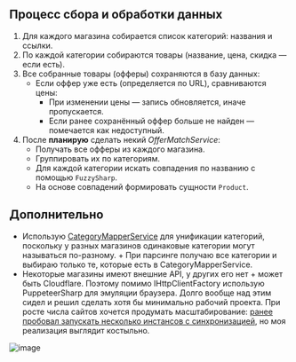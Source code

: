 ##  Процесс сбора и обработки данных

1. Для каждого магазина собирается список категорий: названия и ссылки.
2. По каждой категории собираются товары (название, цена, скидка — если есть).
3. Все собранные товары (офферы) сохраняются в базу данных:
   - Если оффер уже есть (определяется по URL), сравниваются цены:
     - При изменении цены — запись обновляется, иначе пропускается.
     - Если ранее сохранённый оффер больше не найден — помечается как недоступный.
4. После **планирую** сделать некий *OfferMatchService*:
   - Получать все офферы из каждого магазина.
   - Группировать их по категориям.
   - Для каждой категории искать совпадения по названию с помощью `FuzzySharp`.
   - На основе совпадений формировать сущности `Product`.

## Дополнительно
- Использую [CategoryMapperService](src/PriceRadar.Application/CategoryMapperService.cs) для унификации категорий, 
поскольку у разных магазинов одинаковые категории могут называться по-разному. + При парсинге получаю все категории и 
выбираю только те, которые есть в CategoryMapperService.
- Некоторые магазины имеют внешние API, у других его нет + может быть Cloudflare. Поэтому помимо IHttpClientFactory использую 
PuppeteerSharp для эмуляции браузера. Долго вообще над этим сидел и решил сделать хотя бы минимально рабочий проекта.
При росте числа сайтов хочется продумать масштабирование: [ранее пробовал запускать несколько инстансов с синхронизацией](https://gist.github.com/xorty-v/37e77d142c112116e287780e520041fd),
но моя реализация выглядит костыльно.

![image](https://github.com/user-attachments/assets/ea2e2f8c-b5f1-4fba-aab6-7c00f5de9627)
